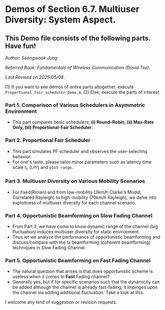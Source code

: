 # Demos of Section 6.7. Multiuser Diversity: System Aspect. 


## This Demo file consists of the following parts. Have fun!

*Author: Seongwook Jung*

*Referred Book: Fundamentals of Wireless Communication (David Tse).*

*Last Revised on 2025/05/08.*

(1) If you want to see demos of entire parts altogether, execute `Proportional_fair_scheduler_Demo.m`.
(2) Else, execute the parts of interest.

### Part 1. Comparison of Various Schedulers in Asymmetric Environment
- This part compares basic schedulers; **(i) Round-Robin, (ii) Max-Rate Only, (iii) Proportional-Fair Scheduler**.

### Part 2. Proportional Fair Scheduler
- This part simulates PF scheduler and observes the user-selecting behavior.
- For one's taste, please tailor minor parameters such as latency time scale $t_c$ (`LPF`) and `plot range`.

### Part 3. Multiuser Diversity on Various Mobility Scenarios
- For fixed(Rician) and from low-mobility (3km/h Clarke's Model, Correlated Rayleigh) to high-mobility (70km/h Rayleigh), we delve into exploitness of multiuser diversity for each channel scenario.

### Part 4. Opportunistic Beamforming on Slow Fading Channel
- From Part 3, we have come to know dynamic range of the channel (big fluctuation) induces multiuser diversity for static environment.
- Thus let we analyze the performance of opportunistic beamforming and discuss/compare with the tx beamforming (coherent beamforming) techniques in *Slow* Fading Channel.

### Part 5. Opportunistic Beamforming on Fast Fading Channel
- The natural question that arises is that does opportunistic scheme is useless when it comes to **Fast** Fading channel?
- Generally yes, but if for specific scenarios such that the dynamicity can be added although the channel is already fast-fading, it impinges upon the channel via adding additional fluctuation. Take a look at this.

I welcome any kind of suggestion or revision requests.
